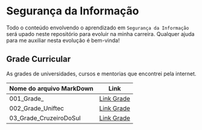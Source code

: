 # Segurança da Informação

Todo o conteúdo envolvendo o aprendizado em `Segurança da Informação` será upado neste repositório para evoluir na minha carreira. Qualquer ajuda para me auxiliar nesta evolução é bem-vinda!

## Grade Curricular

As grades de universidades, cursos e mentorias que encontrei pela internet.

| Nome do arquivo MarkDown | Link |
| --- | --- |
| 001_Grade_ | [Link Grade](/Grades/001_Grade.md) |
| 002_Grade_Uniftec | [Link Grade](/Grades/002_Grade_Uniftec.pdf) |
| 03_Grade_CruzeiroDoSul | [Link Grade](/Grades/003_Grade_CruzeiroDoSul.md) |

